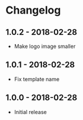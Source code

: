 # Changelog

## 1.0.2 - 2018-02-28
* Make logo image smaller

## 1.0.1 - 2018-02-28
* Fix template name

## 1.0.0 - 2018-02-28
* Initial release 